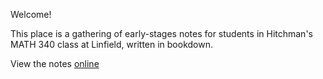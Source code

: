 Welcome! 

This place is a gathering of early-stages notes for students in Hitchman's MATH 340 class at Linfield, written in bookdown.

View the notes [online](https://mphitchman.com/math340/docs/index.html)
